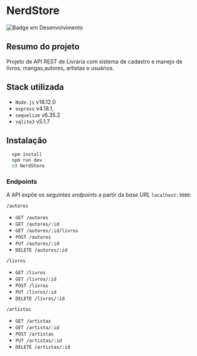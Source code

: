 
# NerdStore

![Badge em Desenvolvimento](http://img.shields.io/static/v1?label=STATUS&message=EM%20DESENVOLVIMENTO&color=GREEN)

## Resumo do projeto
Projeto de API REST de Livraria com sistema de cadastro e manejo de livros, mangas,autores, artistas e usuários.


## Stack utilizada

* `Node.js` v18.12.0
* `express` v4.18.1,
* `sequelize` v6.35.2
* `sqlite3` v5.1.7




## Instalação


```bash
  npm install
  npm run dev
  cd NerdStore
```
    
### Endpoints

A API expõe os seguintes *endpoints* a partir da *base URL* `localhost:3000`:

`/autores`
* `GET /autores`
* `GET /autores/:id`
* `GET /autores/:id/livros`
* `POST /autores`
* `PUT /autores/:id`
* `DELETE /autores/:id`

`/livros`
* `GET /livros`
* `GET /livros/:id`
* `POST /livros`
* `PUT /livros/:id`
* `DELETE /livros/:id`


`/artistas`
* `GET /artistas`
* `GET /artista/:id`
* `POST /artistas`
* `PUT /artistas/:id`
* `DELETE /artistas/:id`
